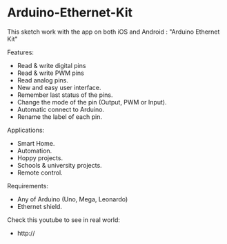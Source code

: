 # Arduino-Ethernet-Kit
This sketch work with the app on both iOS and Android : "Arduino Ethernet Kit"

Features:
- Read & write digital pins
- Read & write PWM pins 
- Read analog pins. 
- New and easy user interface.
- Remember last status of the pins.
- Change the mode of the pin (Output, PWM or Input).
- Automatic connect to Arduino.
- Rename the label of each pin.

Applications:
- Smart Home.
- Automation.
- Hoppy projects.
- Schools & university projects.
- Remote control.

Requirements:
- Any of Arduino (Uno, Mega, Leonardo) 
- Ethernet shield.

Check this youtube to see in real world:	
- http://
